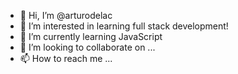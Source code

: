 - 👋 Hi, I’m @arturodelac
- 👀 I’m interested in learning full stack development!
- 🌱 I’m currently learning JavaScript
- 💞️ I’m looking to collaborate on ...
- 📫 How to reach me ...

<!---
arturodelac/arturodelac is a ✨ special ✨ repository because its `README.md` (this file) appears on your GitHub profile.
You can click the Preview link to take a look at your changes.
--->
